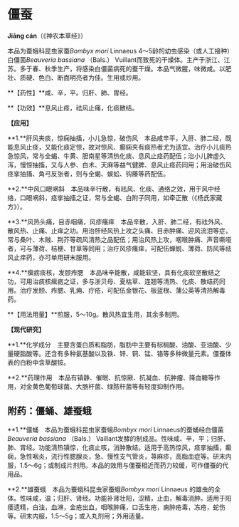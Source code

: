 # 僵蚕

**Jiāng cán**（《神农本草经》）

本品为蚕蛾科昆虫家蚕*Bombyx mori* Linnaeus 4～5龄的幼虫感染（或人工接种）白僵菌*Beauveria bassiana* （Bals.） Vuillant而致死的干燥体。主产于浙江、江苏。多于春、秋季生产，将感染白僵菌病死的蚕干燥。本品气微腥，味微咸。以肥壮、质硬、色白、断面明亮者为佳。生用或炒用。

**【药性】**咸、辛，平。归肝、肺、胃经。

**【功效】**息风止痉，祛风止痛，化痰散结。

**【应用】**

**1.**肝风夹痰，惊痫抽搐，小儿急惊，破伤风　本品咸辛平，入肝、肺二经，既能息风止痉，又能化痰定惊，故对惊风、癫痫夹有痰热者尤为适宜。治疗小儿痰热急惊风，常与全蝎、牛黄、胆南星等清热化痰、息风止痉药配伍；治小儿脾虚久泻，慢惊抽搐，又与人参、白术、天麻等益气健脾、息风止痉药同用；用治破伤风痉挛抽搐、角弓反张者，则与全蝎、蜈蚣、钩藤等药配伍。

**2.**中风口眼㖞斜　本品味辛行散，有祛风、化痰、通络之效，用于风中经络，口眼㖞斜，痉挛抽搐之证，常与全蝎、白附子同用，如牵正散（《杨氏家藏方》）。

**3.**风热头痛，目赤咽痛，风疹瘙痒　本品辛散，入肝、肺二经，有祛外风、散风热、止痛、止痒之功。用治肝经风热上攻之头痛、目赤肿痛、迎风流泪等症，常与桑叶、木贼、荆芥等疏风清热之品配伍；用治风热上攻，咽喉肿痛、声音嘶哑者，可与薄荷、桔梗、甘草等同用；治疗风疹瘙痒，可配伍蝉蜕、薄荷、防风等祛风止痒药，亦可单用研末服用。

**4.**瘰疬痰核，发颐痄腮　本品味辛能散，咸能软坚，具有化痰软坚散结之功，可用治痰核瘰疬之证，多与浙贝母、夏枯草、连翘等清热、化痰、散结药同用。治疗发颐、痄腮、乳痈、疔疮，可配伍金银花、板蓝根、蒲公英等清热解毒药。

**【用法用量】**煎服，5～10g。散风热宜生用，其余多制用。

**【现代研究】**

**1.**化学成分　主要含蛋白质和脂肪，脂肪中主要有棕榈酸、油酸、亚油酸、少量硬脂酸等。还含有多种氨基酸以及铁、锌、铜、锰、铬等多种微量元素。僵蚕体表的白粉中含草酸铵。

**2.**药理作用　本品有镇静、催眠、抗惊厥、抗凝血、抗肿瘤、降血糖等作用，对金黄色葡萄球菌、大肠杆菌、绿脓杆菌等有轻度抑制作用。

## 附药：僵蛹、雄蚕蛾

**1.**僵蛹　本品为蚕蛾科昆虫家蚕蛾*Bombyx mori* Linnaeus的蚕蛹经白僵菌*Beauveria bassiana* （Bals.） Vaillant发酵的制成品。性味咸、辛，平；归肝、肺、胃经。功能清热镇惊，化痰止咳，消肿散结。适用于高热惊风，痉挛抽搐，癫痫，急性咽炎，流行性腮腺炎，急、慢性支气管炎，荨麻疹，高脂血症等。研末内服，1.5～6g；或制成片剂用。本品的效用与僵蚕相近而药力较缓，可作僵蚕的代用品。

**2.**雄蚕蛾　本品为蚕蛾科昆虫家蚕蛾*Bombyx mori* Linnaeus 的雄虫的全体。性味咸，温；归肝、肾经。功能补肾壮阳，涩精，止血，解毒消肿。适用于阳痿遗精，白浊，血淋，金疮出血，咽喉肿痛，口舌生疮，痈肿疮毒，冻疮，蛇伤等。研末内服，1.5～5g；或入丸剂用；外用适量。
